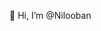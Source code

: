 👋 Hi, I’m @Nilooban



<!---
Nilooban/Nilooban is a ✨ special ✨ repository because its `README.md` (this file) appears on your GitHub profile.
You can click the Preview link to take a look at your changes.
--->
